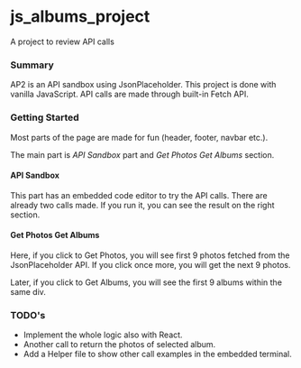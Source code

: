 # js_albums_project

A project to review API calls

### Summary

AP2 is an API sandbox using JsonPlaceholder. This project is done with vanilla JavaScript. API calls are made through built-in Fetch API.

### Getting Started

Most parts of the page are made for fun (header, footer, navbar etc.).

The main part is _API Sandbox_ part and _Get Photos Get Albums_ section.

#### API Sandbox

This part has an embedded code editor to try the API calls. There are already two calls made. If you run it, you can see the result on the right section.

#### Get Photos Get Albums

Here, if you click to Get Photos, you will see first 9 photos fetched from the JsonPlaceholder API. If you click once more, you will get the next 9 photos.

Later, if you click to Get Albums, you will see the first 9 albums within the same div.

### TODO's

- Implement the whole logic also with React.
- Another call to return the photos of selected album.
- Add a Helper file to show other call examples in the embedded terminal.
